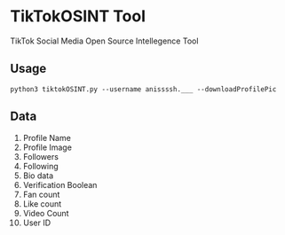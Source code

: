 # TikTokOSINT Tool

TikTok Social Media Open Source Intellegence Tool
 

## Usage

```python3 tiktokOSINT.py --username anissssh.___ --downloadProfilePic```


## Data

1. Profile Name
2. Profile Image
3. Followers
4. Following
5. Bio data
6. Verification Boolean
7. Fan count
8. Like count
9. Video Count
10. User ID